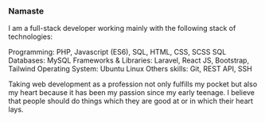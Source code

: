 ### Namaste

I am a full-stack developer working mainly with the following stack of technologies:

Programming: PHP, Javascript (ES6), SQL, HTML, CSS, SCSS
SQL Databases: MySQL
Frameworks & Libraries: Laravel, React JS, Bootstrap, Tailwind
Operating System: Ubuntu Linux
Others skills: Git, REST API, SSH

Taking web development as a profession not only fulfills my pocket but also my heart because it has been my passion since my early teenage. I believe that people should do things which they are good at or in which their heart lays.


